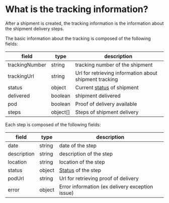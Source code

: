 # What is the tracking information?

After a shipment is created, the tracking information is the information about the shipment delivery steps.

The basic information about the tracking is composed of the following fields:

| field          | type     | description                                                                      |
| -------------- | -------- | -------------------------------------------------------------------------------- |
| trackingNumber | string   | tracking number of the shipment                                                  |
| trackingUrl    | string   | Url for retrieving information about shipment tracking                           |
| status         | object   | Current [status](/docs/api/store/tracking-info/tracking-statuses.md) of shipment |
| delivered      | boolean  | shipment delivered                                                               |
| pod            | boolean  | Proof of delivery available                                                      |
| steps          | object[] | Steps of shipment delivery                                                       |

Each step is composed of the following fields:

| field       | type   | description                                                              |
| ----------- | ------ | ------------------------------------------------------------------------ |
| date        | string | date of the step                                                         |
| description | string | description of the step                                                  |
| location    | string | location of the step                                                     |
| status      | object | [Status](/docs/api/store/tracking-info/tracking-statuses.md) of the step |
| podUrl      | string | Url for retrieving proof of delivery                                     |
| error       | object | Error information (ex delivery exception issue)                          |
